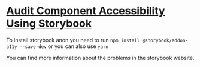 # [Audit Component Accessibility Using Storybook]()


<TimeStamp start="0:02" end="0:06">

To install storybook anon you need to run `npm install @storybook/addon-a11y --save-dev` or you can also use `yarn` 

</TimeStamp>

<TimeStamp start="1:41" end="1:45">

You can find more information about the problems in the storybook website. 

</TimeStamp>

